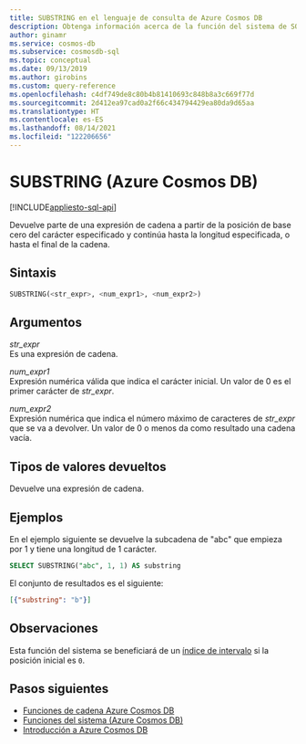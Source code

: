 ```yaml
---
title: SUBSTRING en el lenguaje de consulta de Azure Cosmos DB
description: Obtenga información acerca de la función del sistema de SQL SUBSTRING en Azure Cosmos DB.
author: ginamr
ms.service: cosmos-db
ms.subservice: cosmosdb-sql
ms.topic: conceptual
ms.date: 09/13/2019
ms.author: girobins
ms.custom: query-reference
ms.openlocfilehash: c4df749de8c80b4b81410693c848b8a3c669f77d
ms.sourcegitcommit: 2d412ea97cad0a2f66c434794429ea80da9d65aa
ms.translationtype: HT
ms.contentlocale: es-ES
ms.lasthandoff: 08/14/2021
ms.locfileid: "122206656"
---
```

# <a name="substring-azure-cosmos-db"></a>SUBSTRING (Azure Cosmos DB)
[!INCLUDE[appliesto-sql-api](../includes/appliesto-sql-api.md)]

 Devuelve parte de una expresión de cadena a partir de la posición de base cero del carácter especificado y continúa hasta la longitud especificada, o hasta el final de la cadena.  
  
## <a name="syntax"></a>Sintaxis
  
```sql
SUBSTRING(<str_expr>, <num_expr1>, <num_expr2>)  
```  
  
## <a name="arguments"></a>Argumentos
  
*str_expr*  
   Es una expresión de cadena.
  
*num_expr1*  
   Expresión numérica válida que indica el carácter inicial. Un valor de 0 es el primer carácter de *str_expr*.
  
*num_expr2*  
   Expresión numérica que indica el número máximo de caracteres de *str_expr* que se va a devolver. Un valor de 0 o menos da como resultado una cadena vacía.

## <a name="return-types"></a>Tipos de valores devueltos
  
  Devuelve una expresión de cadena.  
  
## <a name="examples"></a>Ejemplos
  
  En el ejemplo siguiente se devuelve la subcadena de "abc" que empieza por 1 y tiene una longitud de 1 carácter.  
  
```sql
SELECT SUBSTRING("abc", 1, 1) AS substring  
```  
  
 El conjunto de resultados es el siguiente:  
  
```json
[{"substring": "b"}]  
```

## <a name="remarks"></a>Observaciones

Esta función del sistema se beneficiará de un [índice de intervalo](../index-policy.md#includeexclude-strategy) si la posición inicial es `0`.

## <a name="next-steps"></a>Pasos siguientes

- [Funciones de cadena Azure Cosmos DB](sql-query-string-functions.md)
- [Funciones del sistema (Azure Cosmos DB)](sql-query-system-functions.md)
- [Introducción a Azure Cosmos DB](../introduction.md)
